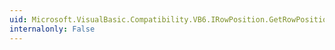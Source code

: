 ```yaml
---
uid: Microsoft.VisualBasic.Compatibility.VB6.IRowPosition.GetRowPosition(System.Int32@,System.Int32@,System.Int32@)
internalonly: False
---
```

